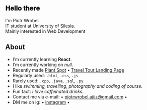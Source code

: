 <h2>𝐇𝐞𝐥𝐥𝐨 𝐭𝐡𝐞𝐫𝐞 </h2>
<p>I'm Piotr Wrobel.<br />
IT student at University of Silesia.<br />
Mainly interested in Web Development</p>

## About
* I’m currently learning **React**.
* I’m currently working on *null*.
* Recently made [Plant Spot](https://github.com/ajiiz/plants-react-app) • [Travel Tour Landing Page](travel-tour-website.netlify.app/)
* Regularly used: `.html`, `.css`, `.js`
* Rarely used: `.cpp`, `.java`, `.sql`, `.py`
* I like *swimming, travelling, photography and coding of course.*
* Fun fact: *I love caffeinated drinks.*
* Contact me via e-mail: • piotrwrobel.ajiiz@gmail.com •
* DM me on ig: • <a href="https://www.instagram.com/pvvrbl/">instagram</a> •
